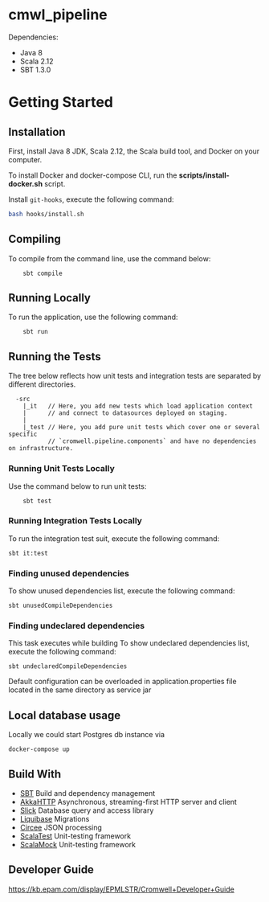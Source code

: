 # cmwl_pipeline

Dependencies:
- Java 8 
- Scala 2.12
- SBT 1.3.0


# Getting Started

## Installation
First, install Java 8 JDK, Scala 2.12, the Scala build tool, and Docker on your computer.

To install Docker and docker-compose CLI, run the **scripts/install-docker.sh** script.

Install `git-hooks`, execute the following command:
```bash
bash hooks/install.sh
```

## Compiling
To compile from the command line, use the command below:
```
    sbt compile
```

##  Running Locally
To run the application, use the following command:
```
    sbt run
```

## Running the Tests
The tree below reflects how unit tests and integration tests are separated by different directories.

```
  -src
    |_it   // Here, you add new tests which load application context
    |      // and connect to datasources deployed on staging.
    |
    |_test // Here, you add pure unit tests which cover one or several specific
           // `cromwell.pipeline.components` and have no dependencies on infrastructure.

```

### Running Unit Tests Locally
Use the command below to run unit tests:
```
    sbt test
```

### Running Integration Tests Locally
To run the integration test suit, execute the following command:
```
sbt it:test
```

### Finding unused dependencies
To show unused dependencies list, execute the following command:
```
sbt unusedCompileDependencies
```

### Finding undeclared dependencies
This task executes while building
To show undeclared dependencies list, execute the following command:
```
sbt undeclaredCompileDependencies
```

Default configuration can be overloaded in application.properties file located in the same directory as service jar
## Local database usage
Locally we could start Postgres db instance via
```
docker-compose up
```
## Build With
* [SBT](https://www.scala-sbt.org/) Build and dependency management
* [AkkaHTTP](https://doc.akka.io/docs/akka-http/current/index.html)  Asynchronous, streaming-first HTTP server and client
* [Slick](http://slick.lightbend.com/) Database query and access library
* [Liquibase](https://www.liquibase.org/) Migrations
* [Circee]() JSON processing
* [ScalaTest](http://www.scalatest.org/) Unit-testing framework
* [ScalaMock](https://scalamock.org/) Unit-testing framework

## Developer Guide
https://kb.epam.com/display/EPMLSTR/Cromwell+Developer+Guide
